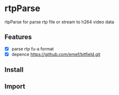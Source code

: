 # rtpParse

rtpParse for parse rtp file or stream to h264 video data

## Features

- [x] parse  rtp fu-a format
- [x] depence https://github.com/emef/bitfield.git

## Install



## Import

